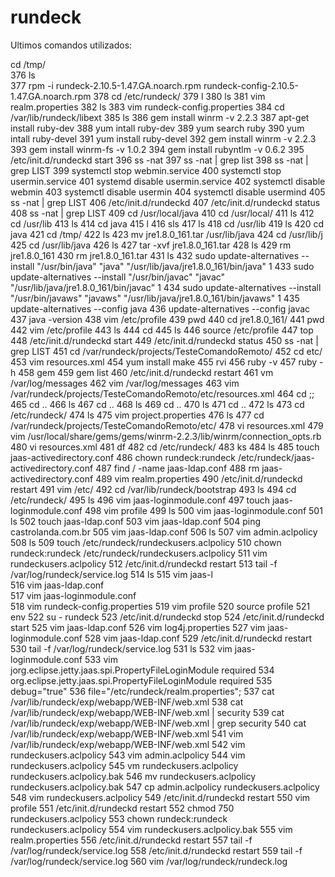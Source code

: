 # rundeck

Ultimos comandos utilizados:

 cd /tmp/<br />
  376  ls<br />
  377  rpm -i rundeck-2.10.5-1.47.GA.noarch.rpm rundeck-config-2.10.5-1.47.GA.noarch.rpm
  378  cd /etc/rundeck/
  379  l
  380  ls
  381  vim realm.properties
  382  ls
  383  vim rundeck-config.properties
  384  cd /var/lib/rundeck/libext
  385  ls
  386  gem install winrm -v 2.2.3
  387  apt-get install ruby-dev
  388  yum intall ruby-dev
  389  yum search ruby
  390  yum intall ruby-devel
  391  yum install ruby-devel
  392  gem install winrm -v 2.2.3
  393  gem install winrm-fs -v 1.0.2
  394  gem install rubyntlm -v 0.6.2
  395  /etc/init.d/rundeckd start
  396  ss -nat
  397  ss -nat | grep list
  398  ss -nat | grep LIST
  399  systemctl stop webmin.service
  400  systemctl stop usermin.service
  401  systemd disable usermin.service
  402  systemctl disable webmin
  403  systemctl disable usermin
  404  systemctl disable usermind
  405  ss -nat | grep LIST
  406  /etc/init.d/rundeckd
  407  /etc/init.d/rundeckd status
  408  ss -nat | grep LIST
  409  cd /usr/local/java
  410  cd /usr/local/
  411  ls
  412  cd /usr/lib
  413  ls
  414  cd java
  415  l
  416  sls
  417  ls
  418  cd /usr/lib
  419  ls
  420  cd java
  421  cd /tmp/
  422  ls
  423  mv jre1.8.0_161.tar /usr/lib/java
  424  cd /usr/lib/j
  425  cd /usr/lib/java
  426  ls
  427  tar -xvf jre1.8.0_161.tar
  428  ls
  429  rm jre1.8.0_161
  430  rm jre1.8.0_161.tar
  431  ls
  432  sudo update-alternatives --install "/usr/bin/java" "java" "/usr/lib/java/jre1.8.0_161/bin/java" 1
  433  sudo update-alternatives --install "/usr/bin/javac" "javac" "/usr/lib/java/jre1.8.0_161/bin/javac" 1
  434  sudo update-alternatives --install "/usr/bin/javaws" "javaws" "/usr/lib/java/jre1.8.0_161/bin/javaws" 1
  435  update-alternatives --config java
  436  update-alternatives --config javac
  437  java -version
  438  vim /etc/profile
  439  pwd
  440  cd jre1.8.0_161/
  441  pwd
  442  vim /etc/profile
  443  ls
  444  cd
  445  ls
  446  source /etc/profile
  447  top
  448  /etc/init.d/rundeckd start
  449  /etc/init.d/rundeckd status
  450  ss -nat | grep LIST
  451  cd /var/rundeck/projects/TesteComandoRemoto/
  452  cd etc/
  453  vim resources.xml
  454  yum install make
  455  rvi
  456  ruby -v
  457  ruby -h
  458  gem
  459  gem list
  460  /etc/init.d/rundeckd restart
  461  vm /var/log/messages
  462  vim /var/log/messages
  463  vim /var/rundeck/projects/TesteComandoRemoto/etc/resources.xml
  464  cd ;;
  465  cd ..
  466  ls
  467  cd ..
  468  ls
  469  cd ..
  470  ls
  471  cd ..
  472  ls
  473  cd /etc/rundeck/
  474  ls
  475  vim project.properties
  476  ls
  477  cd /var/rundeck/projects/TesteComandoRemoto/etc/
  478  vi resources.xml
  479  vim /usr/local/share/gems/gems/winrm-2.2.3/lib/winrm/connection_opts.rb
  480  vi resources.xml
  481  df
  482  cd /etc/rundeck/
  483  ks
  484  ls
  485  touch jaas-activedirectory.conf
  486  chown rundeck:rundeck /etc/rundeck/jaas-activedirectory.conf
  487  find / -name jaas-ldap.conf
  488  rm jaas-activedirectory.conf
  489  vim realm.properties
  490  /etc/init.d/rundeckd restart
  491  vim /etc/
  492  cd /var/lib/rundeck/bootstrap
  493  ls
  494  cd /etc/rundeck/
  495  ls
  496  vim jaas-loginmodule.conf
  497  touch jaas-loginmodule.conf
  498  vim profile
  499  ls
  500  vim jaas-loginmodule.conf
  501  ls
  502  touch jaas-ldap.conf
  503  vim jaas-ldap.conf
  504  ping castrolanda.com.br
  505  vim jaas-ldap.conf
  506  ls
  507  vim admin.aclpolicy
  508  ls
  509  touch /etc/rundeck/rundeckusers.aclpolicy
  510  chown rundeck:rundeck /etc/rundeck/rundeckusers.aclpolicy
  511  vim rundeckusers.aclpolicy
  512  /etc/init.d/rundeckd restart
  513  tail -f /var/log/rundeck/service.log
  514  ls
  515  vim jaas-l <br />
  516  vim jaas-ldap.conf <br />
  517  vim jaas-loginmodule.conf <br />
  518  vim rundeck-config.properties
  519  vim profile
  520  source profile
  521  env
  522  su - rundeck
  523  /etc/init.d/rundeckd stop
  524  /etc/init.d/rundeckd start
  525  vim jaas-ldap.conf
  526  vim log4j.properties
  527  vim jaas-loginmodule.conf
  528  vim jaas-ldap.conf
  529  /etc/init.d/rundeckd restart
  530  tail -f /var/log/rundeck/service.log
  531  ls
  532  vim jaas-loginmodule.conf
  533  vim jorg.eclipse.jetty.jaas.spi.PropertyFileLoginModule required
  534  org.eclipse.jetty.jaas.spi.PropertyFileLoginModule required
  535  debug="true"
  536  file="/etc/rundeck/realm.properties";
  537  cat /var/lib/rundeck/exp/webapp/WEB-INF/web.xml
  538  cat /var/lib/rundeck/exp/webapp/WEB-INF/web.xml | security
  539  cat /var/lib/rundeck/exp/webapp/WEB-INF/web.xml | grep security
  540  cat /var/lib/rundeck/exp/webapp/WEB-INF/web.xml
  541  vim /var/lib/rundeck/exp/webapp/WEB-INF/web.xml
  542  vim rundeckusers.aclpolicy
  543  vim admin.aclpolicy
  544  vim rundeckusers.aclpolicy
  545  vm rundeckusers.aclpolicy rundeckusers.aclpolicy.bak
  546  mv rundeckusers.aclpolicy rundeckusers.aclpolicy.bak
  547  cp admin.aclpolicy rundeckusers.aclpolicy
  548  vim rundeckusers.aclpolicy
  549  /etc/init.d/rundeckd restart
  550  vim profile
  551  /etc/init.d/rundeckd restart
  552  chmod 750 rundeckusers.aclpolicy
  553  chown rundeck:rundeck rundeckusers.aclpolicy
  554  vim rundeckusers.aclpolicy.bak
  555  vim realm.properties
  556  /etc/init.d/rundeckd restart
  557  tail -f /var/log/rundeck/service.log
  558  /etc/init.d/rundeckd restart
  559  tail -f /var/log/rundeck/service.log
  560  vim /var/log/rundeck/rundeck.log
